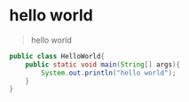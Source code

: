 # hello world

> hello world


```java
public class HelloWorld{
    public static void main(String[] args){
        System.out.println("hello world");
    }
}
```
